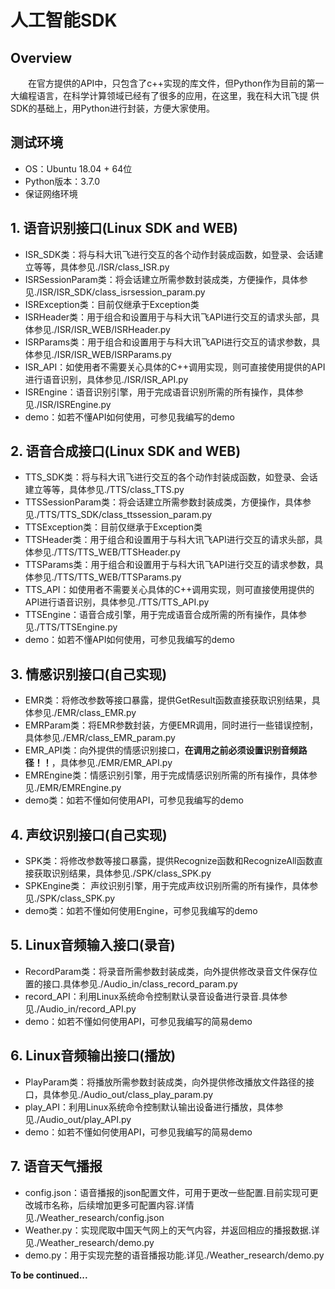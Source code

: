 # 人工智能SDK
## Overview
　　在官方提供的API中，只包含了c++实现的库文件，但Python作为目前的第一大编程语言，在科学计算领域已经有了很多的应用，在这里，我在科大讯飞提
供SDK的基础上，用Python进行封装，方便大家使用。
## 测试环境
- OS：Ubuntu 18.04 + 64位
- Python版本：3.7.0
- 保证网络环境

## 1. 语音识别接口(Linux SDK and WEB)
- ISR_SDK类：将与科大讯飞进行交互的各个动作封装成函数，如登录、会话建立等等，具体参见./ISR/class_ISR.py
- ISRSessionParam类：将会话建立所需参数封装成类，方便操作，具体参见./ISR/ISR_SDK/class_isrsession_param.py
- ISRException类：目前仅继承于Exception类
- ISRHeader类：用于组合和设置用于与科大讯飞API进行交互的请求头部，具体参见./ISR/ISR_WEB/ISRHeader.py
- ISRParams类：用于组合和设置用于与科大讯飞API进行交互的请求参数，具体参见./ISR/ISR_WEB/ISRParams.py
- ISR_API：如使用者不需要关心具体的C++调用实现，则可直接使用提供的API进行语音识别，具体参见./ISR/ISR_API.py
- ISREngine：语音识别引擎，用于完成语音识别所需的所有操作，具体参见./ISR/ISREngine.py
- demo：如若不懂API如何使用，可参见我编写的demo
## 2. 语音合成接口(Linux SDK and WEB)
- TTS_SDK类：将与科大讯飞进行交互的各个动作封装成函数，如登录、会话建立等等，具体参见./TTS/class_TTS.py
- TTSSessionParam类：将会话建立所需参数封装成类，方便操作，具体参见./TTS/TTS_SDK/class_ttssession_param.py
- TTSException类：目前仅继承于Exception类
- TTSHeader类：用于组合和设置用于与科大讯飞API进行交互的请求头部，具体参见./TTS/TTS_WEB/TTSHeader.py
- TTSParams类：用于组合和设置用于与科大讯飞API进行交互的请求参数，具体参见./TTS/TTS_WEB/TTSParams.py
- TTS_API：如使用者不需要关心具体的C++调用实现，则可直接使用提供的API进行语音识别，具体参见./TTS/TTS_API.py
- TTSEngine：语音合成引擎，用于完成语音合成所需的所有操作，具体参见./TTS/TTSEngine.py
- demo：如若不懂API如何使用，可参见我编写的demo
## 3. 情感识别接口(自己实现)
- EMR类：将修改参数等接口暴露，提供GetResult函数直接获取识别结果，具体参见./EMR/class_EMR.py
- EMRParam类：将EMR参数封装，方便EMR调用，同时进行一些错误控制，具体参见./EMR/class_EMR_param.py
- EMR_API类：向外提供的情感识别接口，**在调用之前必须设置识别音频路径！！**，具体参见./EMR/EMR_API.py
- EMREngine类：情感识别引擎，用于完成情感识别所需的所有操作，具体参见./EMR/EMREngine.py
- demo类：如若不懂如何使用API，可参见我编写的demo
## 4. 声纹识别接口(自己实现)
- SPK类：将修改参数等接口暴露，提供Recognize函数和RecognizeAll函数直接获取识别结果，具体参见./SPK/class_SPK.py
- SPKEngine类： 声纹识别引擎，用于完成声纹识别所需的所有操作，具体参见./SPK/class_SPK.py
- demo类：如若不懂如何使用Engine，可参见我编写的demo
## 5. Linux音频输入接口(录音)
- RecordParam类：将录音所需参数封装成类，向外提供修改录音文件保存位置的接口.具体参见./Audio_in/class_record_param.py
- record_API：利用Linux系统命令控制默认录音设备进行录音.具体参见./Audio_in/record_API.py
- demo：如若不懂如何使用API，可参见我编写的简易demo
## 6. Linux音频输出接口(播放)
- PlayParam类：将播放所需参数封装成类，向外提供修改播放文件路径的接口，具体参见./Audio_out/class_play_param.py
- play_API：利用Linux系统命令控制默认输出设备进行播放，具体参见./Audio_out/play_API.py
- demo：如若不懂如何使用API，可参见我编写的简易demo
## 7. 语音天气播报
- config.json：语音播报的json配置文件，可用于更改一些配置.目前实现可更改城市名称，后续增加更多可配置内容.详情见./Weather_research/config.json
- Weather.py：实现爬取中国天气网上的天气内容，并返回相应的播报数据.详见./Weather_research/demo.py
- demo.py：用于实现完整的语音播报功能.详见./Weather_research/demo.py

**To be continued...**
